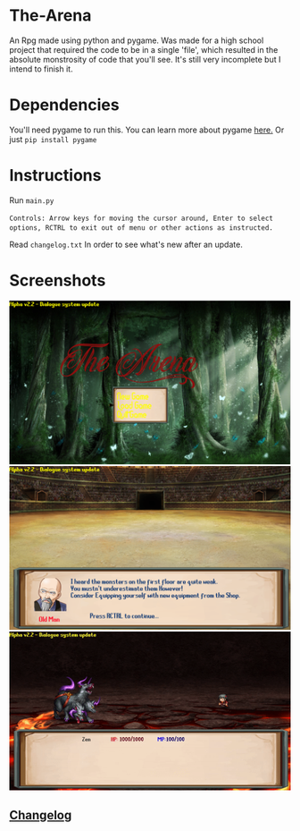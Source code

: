 # The-Arena
An Rpg made using python and pygame.
Was made for a high school project that required the code to be in a single 'file', which resulted in the absolute monstrosity of code that you'll see. It's still very incomplete but I intend to finish it.

# Dependencies
You'll need pygame to run this.
You can learn more about pygame [here.](https://www.pygame.org)
Or just `pip install pygame`


# Instructions
Run `main.py` 

`Controls: Arrow keys for moving the cursor around, Enter to select options, RCTRL to exit out of menu or other actions as instructed.`

Read `changelog.txt` In order to see what's new after an update.
# Screenshots
![Screenshot](screenshots/pic1.PNG)
![Screenshot2](screenshots/pic2.PNG)
![Gif](screenshots/battle.gif)

## [Changelog](Changelog.md)
